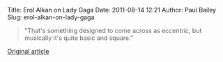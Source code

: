 Title: Erol Alkan on Lady Gaga
Date: 2011-08-14 12:21
Author: Paul Bailey
Slug: erol-alkan-on-lady-gaga

> "That's something designed to come across as eccentric, but musically
> it's quite basic and square."

[Original article][]

  [Original article]: http://www.guardian.co.uk/music/2011/may/19/moldova-eurovision
